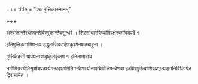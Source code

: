 +++
title = "२० मृत्तिकास्नानम्"

+++

अश्वक्रान्तेरथक्रान्तेविष्णुक्रान्तेवसुन्धरे । शिरसाधारयिष्यामिरक्षस्वमांपदेपदे १

इतिमुत्तिकाममिमन्त्र्य उद्धृतासिवराहेणकृष्णेनशतबाहुना ।

मृत्तिकेहरमे पापंयन्मयादुष्कृतंकृतम १ इतितामादाय

नमोमित्रस्येतिसूर्यायप्रदर्श्यगन्धद्वारामितिमन्त्रेणस्योनापृथिवीतिमन्त्रेणवा इदंविष्णुरित्वाशिरःप्रभृत्यङ्गनिविलिम्पेत द्विराचामेत ।
